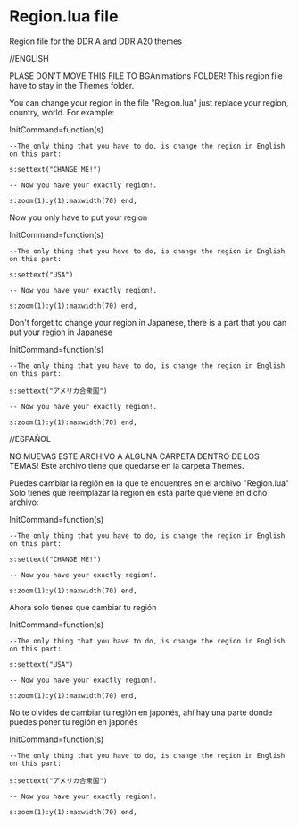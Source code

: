 # Region.lua file
 Region file for the DDR A and DDR A20 themes

//ENGLISH

PLASE DON'T MOVE THIS FILE TO BGAnimations FOLDER!
This region file have to stay in the Themes folder.

You can change your region in the file "Region.lua"
just replace your region, country, world.
For example:

InitCommand=function(s) 

	--The only thing that you have to do, is change the region in English on this part:

	s:settext("CHANGE ME!")

	-- Now you have your exactly region!.

	s:zoom(1):y(1):maxwidth(70) end,

Now you only have to put your region

InitCommand=function(s) 

	--The only thing that you have to do, is change the region in English on this part:

	s:settext("USA")

	-- Now you have your exactly region!.

	s:zoom(1):y(1):maxwidth(70) end,		

Don't forget to change your region in Japanese, there is a part that you can put your region
in Japanese

InitCommand=function(s) 

	--The only thing that you have to do, is change the region in English on this part:

	s:settext("アメリカ合衆国")

	-- Now you have your exactly region!.

	s:zoom(1):y(1):maxwidth(70) end,

//ESPAÑOL

NO MUEVAS ESTE ARCHIVO A ALGUNA CARPETA DENTRO DE LOS TEMAS!
Este archivo tiene que quedarse en la carpeta Themes.

Puedes cambiar la región en la que te encuentres en el archivo "Region.lua" 
Solo tienes que reemplazar la región en esta parte que viene en dicho archivo:

InitCommand=function(s) 
	
	--The only thing that you have to do, is change the region in English on this part:

	s:settext("CHANGE ME!")

	-- Now you have your exactly region!.

	s:zoom(1):y(1):maxwidth(70) end,

Ahora solo tienes que cambiar tu región

InitCommand=function(s) 
	
	--The only thing that you have to do, is change the region in English on this part:
	
	s:settext("USA")
	
	-- Now you have your exactly region!.
	
	s:zoom(1):y(1):maxwidth(70) end,	

No te olvides de cambiar tu región en japonés, ahí hay una parte donde puedes poner tu región
en japonés

InitCommand=function(s) 

	--The only thing that you have to do, is change the region in English on this part:

	s:settext("アメリカ合衆国")

	-- Now you have your exactly region!.

	s:zoom(1):y(1):maxwidth(70) end,

